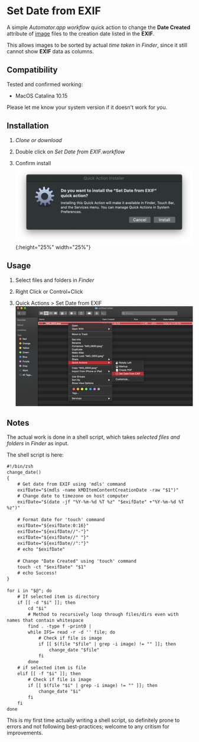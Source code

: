 # Set Date from EXIF

A simple *Automator.app* *workflow* quick action to change the **Date Created** attribute of <u>image</u> files to the creation date listed in the **EXIF**.

This allows images to be sorted by actual *time taken* in *Finder*, since it still cannot show **EXIF** data as columns.

## Compatibility

Tested and confirmed working:

- MacOS Catalina 10.15

Please let me know your system version if it doesn't work for you.

## Installation

1. *Clone or download*

2. Double click on *Set Date from EXIF.workflow*

3. Confirm install
![](./ScreenShots/ScreenShot01.png){:height="25%" width="25%"}

## Usage

1. Select files and folders in *Finder*

   [^All files in selected folders will be searched and changed recursively; Has no effect on non-image files]: 

2. Right Click or Control+Click

3. Quick Actions > Set Date from EXIF
![](./ScreenShots/ScreenShot02.png)

## Notes

The actual work is done in a shell script, which takes *selected files and folders* in *Finder* as input.

The shell script is here:

```shell
#!/bin/zsh
change_date()
{
	# Get date from EXIF using 'mdls' command
	exifDate="$(mdls -name kMDItemContentCreationDate -raw "$1")"
	# Change date to timezone on host computer
	exifDate="$(date -jf "%Y-%m-%d %T %z" "$exifDate" +"%Y-%m-%d %T %z")"

	# Format date for 'touch' command
	exifDate="${exifDate:0:16}"
	exifDate="${exifDate//"-"}"
	exifDate="${exifDate//" "}"
	exifDate="${exifDate//":"}"
	# echo "$exifDate"

	# Change "Date Created" using 'touch' command
	touch -ct "$exifDate" "$1"
	# echo Success!
}

for i in "$@"; do
	# If selected item is directory
	if [[ -d "$i" ]]; then
		cd "$i"
		# Method to recursively loop through files/dirs even with names that contain whitespace
		find . -type f -print0 |
		while IFS= read -r -d '' file; do
			# Check if file is image
			if [[ $(file "$file" | grep -i image) != "" ]]; then
				change_date "$file"
			fi
		done
	# if selected item is file
	elif [[ -f "$i" ]]; then
		# Check if file is image
		if [[ $(file "$i" | grep -i image) != "" ]]; then
			change_date "$i"
		fi
	fi
done
```

This is my first time actually writing a shell script, so definitely prone to errors and not following best-practices; welcome to any critism for improvements.
